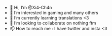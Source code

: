 - 👋 Hi, I’m @Xi4-Ch4n
- 👀 I’m interested in gaming and many others
- 🌱 I’m currently learning translations <3
- 💞️ I’m looking to collaborate on nothing ftm
- 📫 How to reach me : I have twitter and insta <3

<!---
Xi4-Ch4n/Xi4-Ch4n is a ✨ special ✨ repository because its `README.md` (this file) appears on your GitHub profile.
You can click the Preview link to take a look at your changes.
--->

